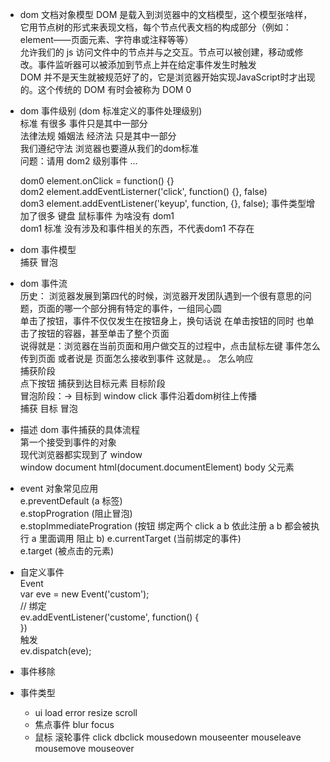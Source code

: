 - dom
  文档对象模型
  DOM 是载入到浏览器中的文档模型，这个模型张啥样，它用节点树的形式来表现文档，每个节点代表文档的构成部分（例如： element——页面元素、字符串或注释等等）   
  允许我们的 js 访问文件中的节点并与之交互。节点可以被创建，移动或修改。事件监听器可以被添加到节点上并在给定事件发生时触发   
  DOM 并不是天生就被规范好了的，它是浏览器开始实现JavaScript时才出现的。这个传统的 DOM 有时会被称为 DOM 0   
- dom 事件级别 (dom 标准定义的事件处理级别)   
  标准 有很多 事件只是其中一部分     
  法律法规 婚姻法 经济法 只是其中一部分   
  我们遵纪守法 浏览器也要遵从我们的dom标准   
  问题：请用 dom2 级别事件 ...   

  dom0 element.onClick = function() {}   
  dom2 element.addEventListerner('click', function() {},   false)   
  dom3 element.addEventListener('keyup', function, {}, false); 事件类型增加了很多 键盘 鼠标事件
  为啥没有 dom1   
  dom1 标准 没有涉及和事件相关的东西，不代表dom1 不存在   
- dom 事件模型   
  捕获 冒泡   
- dom 事件流   
  历史： 浏览器发展到第四代的时候，浏览器开发团队遇到一个很有意思的问题，页面的哪一个部分拥有特定的事件，一组同心圆   
  单击了按钮，事件不仅仅发生在按钮身上，换句话说 在单击按钮的同时 也单击了按钮的容器，甚至单击了整个页面   
  说得就是：浏览器在当前页面和用户做交互的过程中，点击鼠标左键 事件怎么传到页面 或者说是 页面怎么接收到事件 这就是。。 怎么响应   
  捕获阶段   
  点下按钮 捕获到达目标元素 目标阶段   
  冒泡阶段：-> 目标到 window click 事件沿着dom树往上传播  
  捕获 目标 冒泡   
- 描述 dom 事件捕获的具体流程   
  第一个接受到事件的对象   
  现代浏览器都实现到了 window   
  window document html(document.documentElement) body 父元素   
- event 对象常见应用   
  e.preventDefault (a 标签)   
  e.stopProgration (阻止冒泡)   
  e.stopImmediateProgration (按钮 绑定两个 click a b 依此注册 a b 都会被执行 a 里面调用 阻止 b)
  e.currentTarget (当前绑定的事件)   
  e.target (被点击的元素)   
- 自定义事件   
 Event   
  var eve = new Event('custom');   
  // 绑定   
  ev.addEventListener('custome', function() {   
  })   
  触发   
  ev.dispatch(eve);   
- 事件移除 
- 事件类型
  - ui
    load error resize scroll
  - 焦点事件
    blur focus  
  - 鼠标 滚轮事件
    click dbclick mousedown mouseenter mouseleave mousemove mouseover 
  
